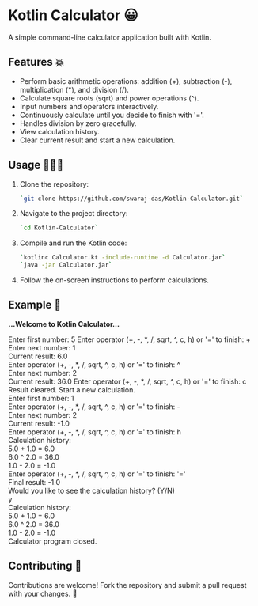 # Kotlin Calculator 😀


A simple command-line calculator application built with Kotlin.

## Features 💥

- Perform basic arithmetic operations: addition (+), subtraction (-), multiplication (*), and division (/).
- Calculate square roots (sqrt) and power operations (^).
- Input numbers and operators interactively.
- Continuously calculate until you decide to finish with '='.
- Handles division by zero gracefully.
- View calculation history.
- Clear current result and start a new calculation.

## Usage 👨🏻‍💻

1. Clone the repository:

   ```bash
   `git clone https://github.com/swaraj-das/Kotlin-Calculator.git`
2. Navigate to the project directory:

    ```bash
    `cd Kotlin-Calculator`
3. Compile and run the Kotlin code:

    ```bash
    `kotlinc Calculator.kt -include-runtime -d Calculator.jar`
    `java -jar Calculator.jar`
    
4. Follow the on-screen instructions to perform calculations.

## Example  📝  
**...Welcome to Kotlin Calculator...**

Enter first number: 5
Enter operator (+, -, *, /, sqrt, ^, c, h) or '=' to finish: +  
Enter next number: 1  
Current result: 6.0  
Enter operator (+, -, *, /, sqrt, ^, c, h) or '=' to finish: ^  
Enter next number: 2  
Current result: 36.0
Enter operator (+, -, *, /, sqrt, ^, c, h) or '=' to finish: c  
Result cleared. Start a new calculation.  
Enter first number: 1  
Enter operator (+, -, *, /, sqrt, ^, c, h) or '=' to finish: -  
Enter next number: 2  
Current result: -1.0  
Enter operator (+, -, *, /, sqrt, ^, c, h) or '=' to finish: h  
Calculation history:  
5.0 + 1.0 = 6.0  
6.0 ^ 2.0 = 36.0  
1.0 - 2.0 = -1.0  
Enter operator (+, -, *, /, sqrt, ^, c, h) or '=' to finish: '='  
Final result: -1.0  
Would you like to see the calculation history? (Y/N)  
y  
Calculation history:  
5.0 + 1.0 = 6.0  
6.0 ^ 2.0 = 36.0  
1.0 - 2.0 = -1.0  
Calculator program closed.  

## Contributing 🤝
Contributions are welcome! Fork the repository and submit a pull request with your changes. 🎉


